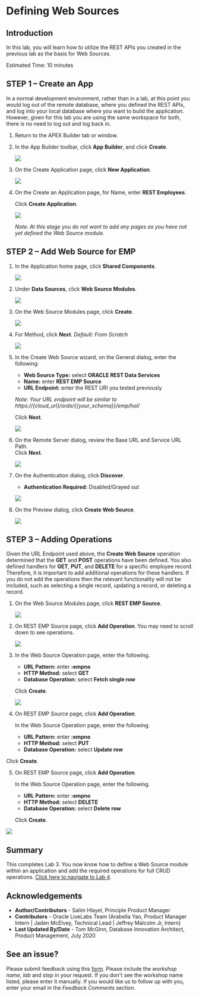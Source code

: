# Defining Web Sources

## Introduction
In this lab, you will learn how to utilize the REST APIs you created in the previous lab as the basis for Web Sources.

Estimated Time: 10 minutes

## **STEP 1** – Create an App  
In a normal development environment, rather than in a lab, at this point you would log out of the remote database, where you defined the REST APIs, and log into your local database where you want to build the application. However, given for this lab you are using the same workspace for both, there is no need to log out and log back in.

1. Return to the APEX Builder tab or window.
2. In the App Builder toolbar, click **App Builder**, and click **Create**.

    ![](images/go-create.png " ")

3. On the Create Application page, click **New Application**.

    ![](images/new-app.png " ")

4. On the Create an Application page, for Name, enter **REST Employees**.

    Click **Create Application**.

    ![](images/create-app.png " ")

    *Note: At this stage you do not want to add any pages as you have not yet defined the Web Source module.*

## **STEP 2** – Add Web Source for EMP

1. In the Application home page, click **Shared Components**.

    ![](images/go-shared.png " ")

2. Under **Data Sources**, click **Web Source Modules**.

    ![](images/go-web-source.png " ")

3. On the Web Source Modules page, click **Create**.

    ![](images/create-web-source-module.png " ")

4. For Method, click **Next**. *Default: From Scratch*

    ![](images/create-web-source-module2.png " ")

5. In the Create Web Source wizard, on the General dialog, enter the following:
    - **Web Source Type:** select **ORACLE REST Data Services**
    - **Name:** enter **REST EMP Source**
    - **URL Endpoint:** enter the REST URI you tested previously

    *Note: Your URL endpoint will be similar to https://{cloud\_url}/ords/{{your_schema}}/emp/hol/*

    Click **Next**.

    ![](images/set-url.png " ")

6. On the Remote Server dialog, review the Base URL and Service URL Path.   
    Click **Next**.

    ![](images/review-urls.png " ")

7. On the Authentication dialog, click **Discover**.

    - **Authentication Required:** Disabled/Grayed out

    ![](images/discover.png " ")

8. On the Preview dialog, click **Create Web Source**.

    ![](images/create-web-source.png " ")

## **STEP 3** – Adding Operations
Given the URL Endpoint used above, the **Create Web Source** operation determined that the **GET** and **POST** operations have been defined. You also defined handlers for **GET**, **PUT**, and **DELETE** for a specific employee record. Therefore, it is important to add additional operations for these handlers. If you do not add the operations then the relevant functionality will not be included, such as selecting a single record, updating a record, or deleting a record.

1. On the Web Source Modules page, click **REST EMP Source**.

    ![](images/edit-web-source.png " ")

2. On REST EMP Source page, click **Add Operation**. You may need to scroll down to see operations.

    ![](images/add-operation.png " ")

3. In the Web Source Operation page, enter the following.
    - **URL Pattern:** enter **:empno**
    - **HTTP Method:** select **GET**
    - **Database Operation:** select **Fetch single row**

    Click **Create**.

    ![](images/add-get.png " ")

4. On REST EMP Source page, click **Add Operation**.

    In the Web Source Operation page, enter the following.
    - **URL Pattern:** enter **:empno**
    - **HTTP Method:** select **PUT**
    - **Database Operation:** select **Update row**

  Click **Create**.

5. On REST EMP Source page, click **Add Operation**.

    In the Web Source Operation page, enter the following.
     - **URL Pattern:** enter **:empno**
     - **HTTP Method:** select **DELETE**
     - **Database Operation:** select **Delete row**

   Click **Create**.

![](images/all-operations.png " ")


## **Summary**
This completes Lab 3. You now know how to define a Web Source module within an application and add the required operations for full CRUD operations. [Click here to navigate to Lab 4](?lab=lab-4-creating-pages).

## **Acknowledgements**

 - **Author/Contributors** -  Salim Hlayel, Principle Product Manager
 - **Contributors** - Oracle LiveLabs Team (Arabella Yao, Product Manager Intern | Jaden McElvey, Technical Lead | Jeffrey Malcolm Jr, Intern)
 - **Last Updated By/Date** - Tom McGinn, Database Innovation Architect, Product Management, July 2020

## See an issue?
Please submit feedback using this [form](https://apexapps.oracle.com/pls/apex/f?p=133:1:::::P1_FEEDBACK:1). Please include the *workshop name*, *lab* and *step* in your request.  If you don't see the workshop name listed, please enter it manually. If you would like us to follow up with you, enter your email in the *Feedback Comments* section.
